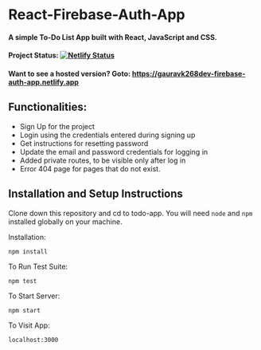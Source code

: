 # React-Firebase-Auth-App

#### A simple To-Do List App built with React, JavaScript and CSS.

#### Project Status: [![Netlify Status](https://api.netlify.com/api/v1/badges/f29f8186-5287-4eb8-a813-5406702b03f5/deploy-status)](https://app.netlify.com/sites/gauravk268dev-react-firebase-auth-app/deploys)

#### Want to see a hosted version? Goto: https://gauravk268dev-firebase-auth-app.netlify.app

## Functionalities:
  - Sign Up for the project
  - Login using the credentials entered during signing up
  - Get instructions for resetting password
  - Update the email and password credentials for logging in
  - Added private routes, to be visible only after log in
  - Error 404 page for pages that do not exist.
	
## Installation and Setup Instructions

Clone down this repository and cd to todo-app. You will need `node` and `npm` installed globally on your machine.  

Installation:

`npm install`  

To Run Test Suite:  

`npm test`  

To Start Server:

`npm start`  

To Visit App:

`localhost:3000`
	
